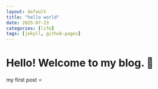 ```yaml
---
layout: default
title: "hello world"
date: 2025-07-23
categories: [life]
tags: [jekyll, github-pages]
---
```


# Hello! Welcome to my blog. 🍋

my first post ⭐